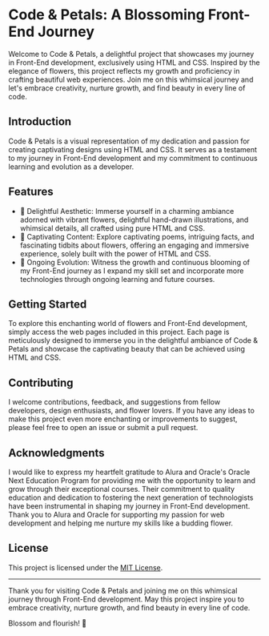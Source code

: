 # Code & Petals: A Blossoming Front-End Journey

Welcome to Code & Petals, a delightful project that showcases my journey in Front-End development, exclusively using HTML and CSS. Inspired by the elegance of flowers, this project reflects my growth and proficiency in crafting beautiful web experiences. Join me on this whimsical journey and let's embrace creativity, nurture growth, and find beauty in every line of code.

## Introduction

Code & Petals is a visual representation of my dedication and passion for creating captivating designs using HTML and CSS. It serves as a testament to my journey in Front-End development and my commitment to continuous learning and evolution as a developer.

## Features

- 🌺 Delightful Aesthetic: Immerse yourself in a charming ambiance adorned with vibrant flowers, delightful hand-drawn illustrations, and whimsical details, all crafted using pure HTML and CSS.
- 🌼 Captivating Content: Explore captivating poems, intriguing facts, and fascinating tidbits about flowers, offering an engaging and immersive experience, solely built with the power of HTML and CSS.
- 🌷 Ongoing Evolution: Witness the growth and continuous blooming of my Front-End journey as I expand my skill set and incorporate more technologies through ongoing learning and future courses.

## Getting Started

To explore this enchanting world of flowers and Front-End development, simply access the web pages included in this project. Each page is meticulously designed to immerse you in the delightful ambiance of Code & Petals and showcase the captivating beauty that can be achieved using HTML and CSS.

## Contributing

I welcome contributions, feedback, and suggestions from fellow developers, design enthusiasts, and flower lovers. If you have any ideas to make this project even more enchanting or improvements to suggest, please feel free to open an issue or submit a pull request.

## Acknowledgments

I would like to express my heartfelt gratitude to Alura and Oracle's Oracle Next Education Program for providing me with the opportunity to learn and grow through their exceptional courses. Their commitment to quality education and dedication to fostering the next generation of technologists have been instrumental in shaping my journey in Front-End development.
Thank you to Alura and Oracle for supporting my passion for web development and helping me nurture my skills like a budding flower.

## License

This project is licensed under the [MIT License](https://github.com/fleurspirituelles/code-and-petals/blob/main/LICENSE).

---

Thank you for visiting Code & Petals and joining me on this whimsical journey through Front-End development. May this project inspire you to embrace creativity, nurture growth, and find beauty in every line of code.

Blossom and flourish! 🌸

